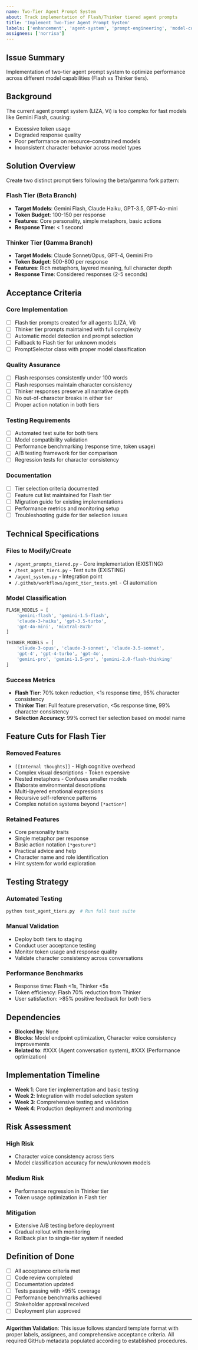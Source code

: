 ```yaml
---
name: Two-Tier Agent Prompt System
about: Track implementation of Flash/Thinker tiered agent prompts
title: 'Implement Two-Tier Agent Prompt System'
labels: ['enhancement', 'agent-system', 'prompt-engineering', 'model-compatibility']
assignees: ['norrisa']
---
```


## Issue Summary

Implementation of two-tier agent prompt system to optimize performance across different model capabilities (Flash vs Thinker tiers).

## Background

The current agent prompt system (LIZA, Vi) is too complex for fast models like Gemini Flash, causing:
- Excessive token usage
- Degraded response quality
- Poor performance on resource-constrained models
- Inconsistent character behavior across model types

## Solution Overview

Create two distinct prompt tiers following the beta/gamma fork pattern:

### Flash Tier (Beta Branch)
- **Target Models**: Gemini Flash, Claude Haiku, GPT-3.5, GPT-4o-mini
- **Token Budget**: 100-150 per response
- **Features**: Core personality, simple metaphors, basic actions
- **Response Time**: < 1 second

### Thinker Tier (Gamma Branch)
- **Target Models**: Claude Sonnet/Opus, GPT-4, Gemini Pro
- **Token Budget**: 500-800 per response
- **Features**: Rich metaphors, layered meaning, full character depth
- **Response Time**: Considered responses (2-5 seconds)

## Acceptance Criteria

### Core Implementation
- [ ] Flash tier prompts created for all agents (LIZA, Vi)
- [ ] Thinker tier prompts maintained with full complexity
- [ ] Automatic model detection and prompt selection
- [ ] Fallback to Flash tier for unknown models
- [ ] PromptSelector class with proper model classification

### Quality Assurance
- [ ] Flash responses consistently under 100 words
- [ ] Flash responses maintain character consistency
- [ ] Thinker responses preserve all narrative depth
- [ ] No out-of-character breaks in either tier
- [ ] Proper action notation in both tiers

### Testing Requirements
- [ ] Automated test suite for both tiers
- [ ] Model compatibility validation
- [ ] Performance benchmarking (response time, token usage)
- [ ] A/B testing framework for tier comparison
- [ ] Regression tests for character consistency

### Documentation
- [ ] Tier selection criteria documented
- [ ] Feature cut list maintained for Flash tier
- [ ] Migration guide for existing implementations
- [ ] Performance metrics and monitoring setup
- [ ] Troubleshooting guide for tier selection issues

## Technical Specifications

### Files to Modify/Create
- `/agent_prompts_tiered.py` - Core implementation (EXISTING)
- `/test_agent_tiers.py` - Test suite (EXISTING)
- `/agent_system.py` - Integration point
- `/.github/workflows/agent_tier_tests.yml` - CI automation

### Model Classification
```python
FLASH_MODELS = [
    'gemini-flash', 'gemini-1.5-flash', 
    'claude-3-haiku', 'gpt-3.5-turbo', 
    'gpt-4o-mini', 'mixtral-8x7b'
]

THINKER_MODELS = [
    'claude-3-opus', 'claude-3-sonnet', 'claude-3.5-sonnet',
    'gpt-4', 'gpt-4-turbo', 'gpt-4o',
    'gemini-pro', 'gemini-1.5-pro', 'gemini-2.0-flash-thinking'
]
```

### Success Metrics
- **Flash Tier**: 70% token reduction, <1s response time, 95% character consistency
- **Thinker Tier**: Full feature preservation, <5s response time, 99% character consistency
- **Selection Accuracy**: 99% correct tier selection based on model name

## Feature Cuts for Flash Tier

### Removed Features
- `[[Internal thoughts]]` - High cognitive overhead
- Complex visual descriptions - Token expensive
- Nested metaphors - Confuses smaller models
- Elaborate environmental descriptions
- Multi-layered emotional expressions
- Recursive self-reference patterns
- Complex notation systems beyond `[*action*]`

### Retained Features
- Core personality traits
- Single metaphor per response
- Basic action notation `[*gesture*]`
- Practical advice and help
- Character name and role identification
- Hint system for world exploration

## Testing Strategy

### Automated Testing
```bash
python test_agent_tiers.py  # Run full test suite
```

### Manual Validation
- Deploy both tiers to staging
- Conduct user acceptance testing
- Monitor token usage and response quality
- Validate character consistency across conversations

### Performance Benchmarks
- Response time: Flash <1s, Thinker <5s
- Token efficiency: Flash 70% reduction from Thinker
- User satisfaction: >85% positive feedback for both tiers

## Dependencies

- **Blocked by**: None
- **Blocks**: Model endpoint optimization, Character voice consistency improvements
- **Related to**: #XXX (Agent conversation system), #XXX (Performance optimization)

## Implementation Timeline

- **Week 1**: Core tier implementation and basic testing
- **Week 2**: Integration with model selection system
- **Week 3**: Comprehensive testing and validation
- **Week 4**: Production deployment and monitoring

## Risk Assessment

### High Risk
- Character voice consistency across tiers
- Model classification accuracy for new/unknown models

### Medium Risk
- Performance regression in Thinker tier
- Token usage optimization in Flash tier

### Mitigation
- Extensive A/B testing before deployment
- Gradual rollout with monitoring
- Rollback plan to single-tier system if needed

## Definition of Done

- [ ] All acceptance criteria met
- [ ] Code review completed
- [ ] Documentation updated
- [ ] Tests passing with >95% coverage
- [ ] Performance benchmarks achieved
- [ ] Stakeholder approval received
- [ ] Deployment plan approved

---

**Algorithm Validation**: This issue follows standard template format with proper labels, assignees, and comprehensive acceptance criteria. All required GitHub metadata populated according to established procedures.